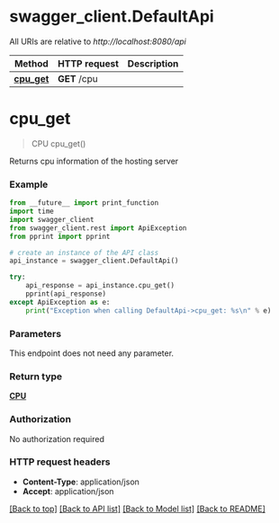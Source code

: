 # swagger_client.DefaultApi

All URIs are relative to *http://localhost:8080/api*

Method | HTTP request | Description
------------- | ------------- | -------------
[**cpu_get**](DefaultApi.md#cpu_get) | **GET** /cpu | 


# **cpu_get**
> CPU cpu_get()



Returns cpu information of the hosting server

### Example
```python
from __future__ import print_function
import time
import swagger_client
from swagger_client.rest import ApiException
from pprint import pprint

# create an instance of the API class
api_instance = swagger_client.DefaultApi()

try:
    api_response = api_instance.cpu_get()
    pprint(api_response)
except ApiException as e:
    print("Exception when calling DefaultApi->cpu_get: %s\n" % e)
```

### Parameters
This endpoint does not need any parameter.

### Return type

[**CPU**](CPU.md)

### Authorization

No authorization required

### HTTP request headers

 - **Content-Type**: application/json
 - **Accept**: application/json

[[Back to top]](#) [[Back to API list]](../README.md#documentation-for-api-endpoints) [[Back to Model list]](../README.md#documentation-for-models) [[Back to README]](../README.md)

